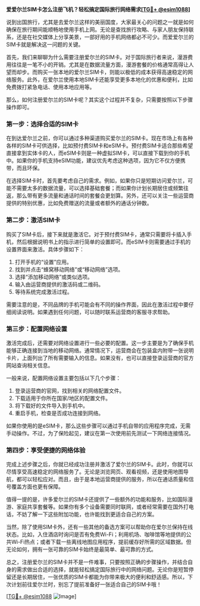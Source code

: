**爱爱尔兰SIM卡怎么注册飞机？轻松搞定国际旅行网络需求[[TG💪+ @esim1088](https://t.me/s/esim1088)]**

说到出国旅行，尤其是去爱尔兰这样的美丽国度，大家最关心的问题之一就是如何确保在旅行期间能顺畅地使用手机上网。无论是查找旅行攻略、与家人朋友保持联系，还是在社交媒体上分享美景，一部好用的手机网络都必不可少。而爱爱尔兰的SIM卡就是解决这一问题的关键。

首先，我们来聊聊为什么需要注册爱尔兰的SIM卡。对于国际旅行者来说，漫游费用往往是一笔不小的开销。尤其是在数据流量方面，漫游套餐的价格通常高得让人望而却步。而购买一张本地的爱尔兰SIM卡，则能以极低的成本获得高速稳定的网络服务。此外，在爱尔兰使用本地SIM卡还能享受更多本地化的优惠和便利，比如免费拨打紧急电话、使用本地应用等。

那么，如何注册爱尔兰的SIM卡呢？其实这个过程并不复杂，只需要按照以下步骤操作即可。

### 第一步：选择合适的SIM卡

在到达爱尔兰之前，你可以通过多种渠道购买爱尔兰的SIM卡。现在市场上有各种各样的SIM卡可供选择，比如预付费SIM卡和eSIM卡。预付费SIM卡适合那些希望直接拿到实体卡的人，而eSIM卡则是一种虚拟SIM卡，可以直接下载到你的手机中。如果你的手机支持eSIM功能，建议优先考虑这种选项，因为它不仅方便携带，而且环保。

在选择SIM卡时，首先要考虑自己的需求。例如，如果你只是短期访问爱尔兰，可能不需要太多的数据流量，可以选择基础套餐；而如果你计划长期居住或频繁往返，那么带有更多流量和通话时间的套餐会更划算。另外，还可以关注一些运营商提供的特别优惠，比如免费赠送的流量或者额外的通话分钟数。

### 第二步：激活SIM卡

购买了SIM卡后，接下来就是激活它。对于预付费SIM卡，通常只需要将卡插入手机，然后根据说明书上的指示进行简单的设置即可。而eSIM卡则需要通过手机的设置界面来激活。具体步骤如下：

1. 打开手机的“设置”应用。
2. 找到并点击“蜂窝移动网络”或“移动网络”选项。
3. 选择“添加移动网络”或类似选项。
4. 输入由运营商提供的激活码或二维码。
5. 等待系统完成激活过程。

需要注意的是，不同品牌的手机可能会有不同的操作界面，因此在激活过程中要仔细阅读说明。如果遇到任何问题，可以随时联系运营商的客服寻求帮助。

### 第三步：配置网络设置

激活完成后，还需要对网络设置进行一些必要的配置。这一步主要是为了确保手机能够正确连接到当地的移动网络。通常情况下，运营商会在包装盒内附带一张说明卡片，上面列出了所有需要输入的信息。如果没有，也可以直接登录运营商的官方网站查询相关信息。

一般来说，配置网络设置主要包括以下几个步骤：

1. 登录运营商的官网，找到相关的网络配置文件。
2. 下载适用于你所在国家/地区的配置文件。
3. 将下载好的文件导入到手机中。
4. 重启手机，检查是否成功连接到网络。

如果你使用的是eSIM卡，那么这些步骤可以通过手机自带的应用程序完成，无需手动操作。不过，为了保险起见，建议在第一次使用前先测试一下网络连接情况。

### 第四步：享受便捷的网络体验

完成上述步骤之后，你就已经成功注册并激活了爱尔兰的SIM卡。此时，你就可以尽情享受高速稳定的网络服务了。无论是浏览网页、观看视频，还是使用地图导航，都可以轻松应对。而且，由于是本地运营商提供的服务，所以在通话质量和信号覆盖方面也更有保障。

值得一提的是，许多爱尔兰的SIM卡还提供了一些额外的功能和服务，比如国际漫游、家庭共享套餐等。如果你有多个设备需要同时联网，或者经常需要在国外打电话，不妨了解一下这些附加功能，也许能找到更适合自己的方案。

当然，除了使用SIM卡外，还有一些其他的备选方案可以帮助你在爱尔兰保持在线状态。比如，入住酒店时询问是否有免费Wi-Fi；利用机场、咖啡馆等地提供的公共Wi-Fi热点；或者下载一些离线地图应用程序，提前缓存好所需的区域数据。但无论如何，拥有一张可靠的SIM卡始终是最简单、最可靠的方式。

总之，注册爱尔兰的SIM卡并不是一件难事，只要按照正确的步骤操作，并结合自身的需求做出合适的选择，就能轻松搞定国际旅行中的网络问题。无论你是短暂停留还是长期居住，一张优质的SIM卡都能为你带来极大的便利和舒适感。所以，下次计划前往爱尔兰时，别忘了提前准备好一张适合自己的SIM卡哦！

[[TG💪+ @esim1088](https://t.me/s/esim1088) ![Image](https://i.postimg.cc/4NQfJmqS/Snipaste-2025-05-13-00-14-12.png)]